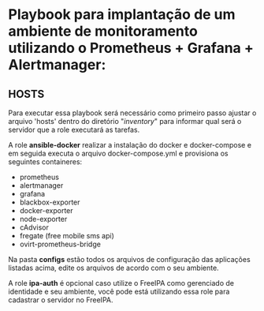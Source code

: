 # Playbook para implantação de um ambiente de monitoramento utilizando o Prometheus + Grafana + Alertmanager:

## HOSTS
Para executar essa playbook será necessário como primeiro passo ajustar o arquivo 'hosts' dentro do diretório "*inventory*" para informar qual será o servidor que a role executará as tarefas.

A role **ansible-docker** realizar a instalação do docker e docker-compose e em seguida executa o arquivo docker-compose.yml e provisiona os seguintes containeres:

- prometheus
- alertmanager
- grafana
- blackbox-exporter
- docker-exporter
- node-exporter
- cAdvisor
- fregate (free mobile sms api)
- ovirt-prometheus-bridge

Na pasta **configs** estão todos os arquivos de configuração das aplicações listadas acima, edite os arquivos de acordo com o seu ambiente.


A role **ipa-auth** é opcional caso utilize o FreeIPA como gerenciado de identidade e seu ambiente, você pode está utilizando essa role para cadastrar o servidor no FreeIPA.

